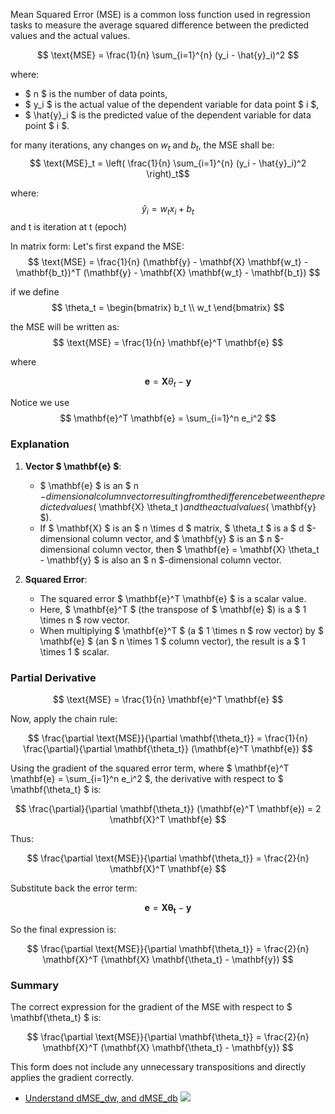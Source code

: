 Mean Squared Error (MSE) is a common loss function used in regression tasks to measure the average squared difference between the predicted values and the actual values.

$$ \text{MSE} = \frac{1}{n} \sum_{i=1}^{n} (y_i - \hat{y}_i)^2 $$

where:
- $ n $ is the number of data points,
- $ y_i $ is the actual value of the dependent variable for data point $ i $,
- $ \hat{y}_i $ is the predicted value of the dependent variable for data point $ i $.

for many iterations, any changes on $w_t$ and $b_t$, the MSE shall be:
$$ \text{MSE}_t = \left( \frac{1}{n} \sum_{i=1}^{n} (y_i - \hat{y}_i)^2 \right)_t$$ 

where:
$$ \hat{y}_i = w_t x_i + b_t $$
and t is iteration at t (epoch)

In matrix form:
Let's first expand the MSE:
$$ \text{MSE} = \frac{1}{n} (\mathbf{y} - \mathbf{X} \mathbf{w_t} - \mathbf{b_t})^T (\mathbf{y} - \mathbf{X} \mathbf{w_t} - \mathbf{b_t}) $$

if we define
$$ \theta_t = \begin{bmatrix} b_t \\ w_t \end{bmatrix} $$

the MSE will be written as:
$$ \text{MSE} = \frac{1}{n} \mathbf{e}^T \mathbf{e} $$

where

$$ \mathbf{e} = \mathbf{X} \theta_t - \mathbf{y} $$

Notice we use
  $$ \mathbf{e}^T \mathbf{e} = \sum_{i=1}^n e_i^2 $$

### Explanation

1. **Vector $ \mathbf{e} $**:
   - $ \mathbf{e} $ is an $ n $-dimensional column vector resulting from the difference between the predicted values ($ \mathbf{X} \theta_t $) and the actual values ($ \mathbf{y} $).
   - If $ \mathbf{X} $ is an $ n \times d $ matrix, $ \theta_t $ is a $ d $-dimensional column vector, and $ \mathbf{y} $ is an $ n $-dimensional column vector, then $ \mathbf{e} = \mathbf{X} \theta_t - \mathbf{y} $ is also an $ n $-dimensional column vector.

2. **Squared Error**:
   - The squared error $ \mathbf{e}^T \mathbf{e} $ is a scalar value.
   - Here, $ \mathbf{e}^T $ (the transpose of $ \mathbf{e} $) is a $ 1 \times n $ row vector.
   - When multiplying $ \mathbf{e}^T $ (a $ 1 \times n $ row vector) by $ \mathbf{e} $ (an $ n \times 1 $ column vector), the result is a $ 1 \times 1 $ scalar.

### Partial Derivative

$$ \text{MSE} = \frac{1}{n} \mathbf{e}^T \mathbf{e} $$

Now, apply the chain rule:

$$ \frac{\partial \text{MSE}}{\partial \mathbf{\theta_t}} = \frac{1}{n} \frac{\partial}{\partial \mathbf{\theta_t}} (\mathbf{e}^T \mathbf{e}) $$

Using the gradient of the squared error term, where $ \mathbf{e}^T \mathbf{e} = \sum_{i=1}^n e_i^2 $, the derivative with respect to $ \mathbf{\theta_t} $ is:

$$ \frac{\partial}{\partial \mathbf{\theta_t}} (\mathbf{e}^T \mathbf{e}) = 2 \mathbf{X}^T \mathbf{e} $$

Thus:

$$ \frac{\partial \text{MSE}}{\partial \mathbf{\theta_t}} = \frac{2}{n} \mathbf{X}^T \mathbf{e} $$

Substitute back the error term:

$$ \mathbf{e} = \mathbf{X} \mathbf{\theta_t} - \mathbf{y} $$

So the final expression is:

$$ \frac{\partial \text{MSE}}{\partial \mathbf{\theta_t}} = \frac{2}{n} \mathbf{X}^T (\mathbf{X} \mathbf{\theta_t} - \mathbf{y}) $$

### Summary

The correct expression for the gradient of the MSE with respect to $ \mathbf{\theta_t} $ is:

$$ \frac{\partial \text{MSE}}{\partial \mathbf{\theta_t}} = \frac{2}{n} \mathbf{X}^T (\mathbf{X} \mathbf{\theta_t} - \mathbf{y}) $$

This form does not include any unnecessary transpositions and directly applies the gradient correctly.

* [Understand dMSE_dw, and dMSE_db](../src/mse2.py)
![](images/scatter4Line.png)

